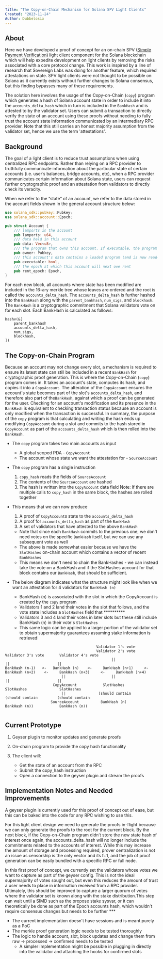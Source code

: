 ```yaml
---
Title: "The Copy-on-Chain Mechanism for Solana SPV Light Clients"
Created: "2023-11-24"
Author: Dubbelosix
---
```


## About

Here we have developed a proof of concept for an on-chain SPV ([Simple Payment Verification](https://docs.solana.com/proposals/simple-payment-and-state-verification)) light client component for the Solana blockchain which will help expedite development on light clients by removing the risks associated with a core protocol change. This work is inspired by a line of research that Sovereign Labs was doing for another feature, which required attestations on state. SPV light clients were not thought to be possible on Solana as it currently exists without further changes to Solana consensus, but this finding bypasses many of these requirements.

The solution here involves the usage of the Copy-on-Chain (`copy`) program which generates a hash of Solana account state in order to include it into the `accounts_delta_hash` which in turn is included in the 
`BankHash` and is attested to by the validator set. Users can submit a transaction to directly verify the state of an account using these proofs without needing to fully trust the account state information communicated by an intermediary RPC provider. Note that this still carries an honest majority assumption from the validator set, hence we use the term 'attestations'.

## Background

The goal of a light client is to reduce trust assumptions when using centralized RPC endpoints. Rather than relying on a RPC provider to truthfully communicate information about the particular state of certain accounts (i.e. user’s balances, bridge accounts, etc), when a RPC provider communicates certain information about Solana state, users can request further cryptographic proof and an attestation from validators to directly check its veracity.

When we refer to the “state” of an account, we refer to the data stored in the account fields shown in the general account structure below:

```rust
use solana_sdk::pubkey::Pubkey;
use solana_sdk::account::Epoch;

pub struct Account {
    /// lamports in the account
    pub lamports: u64,
    /// data held in this account
    pub data: Vec<u8>,
    /// the program that owns this account. If executable, the program that loads this account.
    pub owner: Pubkey,
    /// this account's data contains a loaded program (and is now read-only)
    pub executable: bool,
    /// the epoch at which this account will next owe rent
    pub rent_epoch: Epoch,
}
```

For each new block, all accounts where state has been modified are included in the 16-ary merkle tree whose leaves are ordered and the root is called the `accounts_delta_hash`. The  `accounts_delta_hash` is further hashed into the `BankHash` along with the `parent_bankhash`, `num_sigs`, and `blockhash`. The `BankHash` is a cryptographic commitment that Solana validators vote on for each slot. Each BankHash is calculated as follows:
```
hashv(&[
    parent_bankhash
    accounts_delta_hash,
    num_sigs,
    blockhash,
])
```

## The Copy-on-Chain Program

Because an account may not change every slot, a mechanism is required to ensure its latest state can still be included in a recent `BankHash` for cryptographic proof generation. This is where the Copy-on-Chain (`copy`) program comes in. It takes an account's state, computes its hash, and copies it into a `CopyAccount`. The alteration of the `CopyAccount` ensures the account's state becomes part of the slot's `accounts_delta_hash`, and therefore also part of the`BankHash`, against which a proof can be generated for the user. Checking for an account's modification and its presence in the `BankHash` is equivalent to checking transaction status because an account is only modified when the transaction is successful. In summary, the purpose of the `copy` program is that calculating and writing the hash ends up modifying `CopyAccount` during a slot and commits to the hash stored in `CopyAccount` as part of the `accounts_delta_hash` which is then rolled into the `BankHash`.

* The `copy` program takes two main accounts as input
  * A global scoped PDA - `CopyAccount`
  * The account whose state we want the attestation for - `SourceAccount`

* The `copy` program has a single instruction
  1) `copy_hash` reads the fields of `SourceAccount`
  2) The contents of the `SourceAccount` are hashed
  3)  The hash is written into the `CopyAccount` data field
  Note: If there are multiple calls to `copy_hash` in the same block, the hashes are rolled together

* This means that we can now produce 
  1) A proof of `CopyAccount`s state to the `accounts_delta_hash`
  2) A proof for `accounts_delta_hash` as part of the `BankHash`
  3) A set of validators that have attested to the above `BankHash`
    * Note that since each `BankHash` commits to the previous one, we don't need votes on the specific `BankHash` itself, but we can use any subsequent vote as well
    * The above is made somewhat easier because we have the `SlotHashes` on-chain account which contains a vector of recent `BankHashes`
    * This means we don't need to chain the BankHashes - we can instead take the vote on a BankHash and if the SlotHashes account for that block contains our `BankHash`, that should be sufficient.

* The below diagram indicates what the structure might look like when we want an attestation for 4 validators for `BankHash (n)`
  - BankHash (n) is associated with the slot in which the CopyAccount is created by the `copy` program
  - Validators 1 and 2 land their votes in the slot that follows, and the vote state includes a `SlotHashes` field that **********
  - Validators 3 and 4 land their votes in later slots but these still include BankHash (n) in their vote's `SlotHashes`
  - This same logic can be applied to a larger portion of the validator set to obtain supermajority guarantees assuming stake information is retrieved
```
                                          Validator 1's vote
                                          Validator 2's vote        Validator 3's vote       Validator 4's vote
                                                 ||                         ||                      ||
BankHash (n-1)   <-   BankHash (n)    <-     BankHash (n+1)     <-     BankHash (n+2)    <-     BankHash (n+3)     <-     BankHash (n+4)
                          ||                     ||                         ||                      ||
                      CopyAccount            SlotHashes                 SlotHashes               SlotHashes              
                          ||               (should contain            (should contain         (should contain
                     SourceAccount          BankHash (n)               BankHash (n))            BankHash (n))
                        
```

## Current Prototype

1. Geyser plugin to monitor updates and generate proofs

2. On-chain program to provide the copy hash functionality

3. The client will:
   * Get the state of an account from the RPC
   * Submit the copy_hash instruction
   * Open a connection to the geyser plugin and stream the proofs

## Implementation Notes and Needed Improvements

A geyser plugin is currently used for this proof of concept out of ease, but this can be baked into the code for any RPC wishing to use this.

For this light client design we need to generate the proofs in-flight because we can only generate the proofs to the root for the current block. By the next block, if the Copy-on-Chain program didn’t store the new state hash of interest once again, the accounts_delta_hash will no longer include the commitments related to the accounts of interest. While this may increase the amount of storage and processing required, prover centralization is not an issue as censorship is the only vector and its f+1, and the job of proof generation can be easily bundled with a specific RPC or full node.

In this first proof of concept, we currently set the validators whose votes we want to capture as part of the geyser config. This is not the ideal supermajority of votes sought out, but even this reduces the amount of trust a user needs to place in information received from a RPC provider. Ultimately, this should be improved to capture a larger quorum of votes where the validator set is known along with the stake distribution.This step can wait until a SIMD such as the propose stake sysvar, or it can theoretically be done as part of the Epoch accounts hash, which wouldn’t require consensus changes but needs to be further ***

* The current implementation doesn't have sessions and is meant purely as a PoC
* The merkle proof generation logic needs to be tested thoroughly
* The logic to handle account, slot, block updates and change them from raw -> processed -> confirmed needs to be tested
  * A simpler implementation might be possible in plugging in directly into the validator and attaching the hooks for confirmed slots
